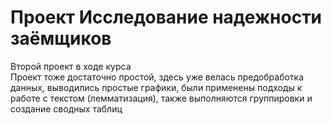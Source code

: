 # Проект Исследование надежности заёмщиков  
Второй проект в ходе курса  
Проект тоже достаточно простой, здесь уже велась предобработка данных, выводились простые графики, были применены подходы к работе с текстом (лемматизация), также выполняются группировки и создание сводных таблиц
